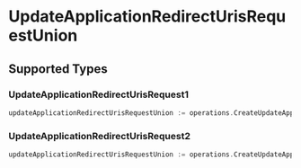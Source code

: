 # UpdateApplicationRedirectUrisRequestUnion


## Supported Types

### UpdateApplicationRedirectUrisRequest1

```go
updateApplicationRedirectUrisRequestUnion := operations.CreateUpdateApplicationRedirectUrisRequestUnionUpdateApplicationRedirectUrisRequest1(operations.UpdateApplicationRedirectUrisRequest1{/* values here */})
```

### UpdateApplicationRedirectUrisRequest2

```go
updateApplicationRedirectUrisRequestUnion := operations.CreateUpdateApplicationRedirectUrisRequestUnionUpdateApplicationRedirectUrisRequest2(operations.UpdateApplicationRedirectUrisRequest2{/* values here */})
```

